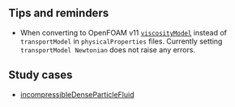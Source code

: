 
## Tips and reminders

- When converting to OpenFOAM v11 [`viscosityModel`](https://cpp.openfoam.org/v11/viscosityModel_8H.html) instead of `transportModel` in `physicalProperties` files. Currently setting `transportModel Newtonian` does not raise any errors.

## Study cases

- [incompressibleDenseParticleFluid](incompressibleDenseParticleFluid/index)